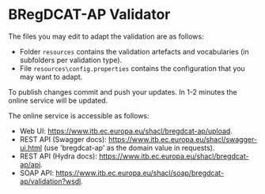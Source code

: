# BRegDCAT-AP Validator

The files you may edit to adapt the validation are as follows:
* Folder `resources` contains the validation artefacts and vocabularies (in subfolders per validation type).
* File `resources\config.properties` contains the configuration that you may want to adapt.

To publish changes commit and push your updates. In 1-2 minutes the online service will be updated.

The online service is accessible as follows:
* Web UI: https://www.itb.ec.europa.eu/shacl/bregdcat-ap/upload.
* REST API (Swagger docs): https://www.itb.ec.europa.eu/shacl/swagger-ui.html (use 'bregdcat-ap' as the domain value in requests).
* REST API (Hydra docs): https://www.itb.ec.europa.eu/shacl/bregdcat-ap/api.
* SOAP API: https://www.itb.ec.europa.eu/shacl/soap/bregdcat-ap/validation?wsdl.
